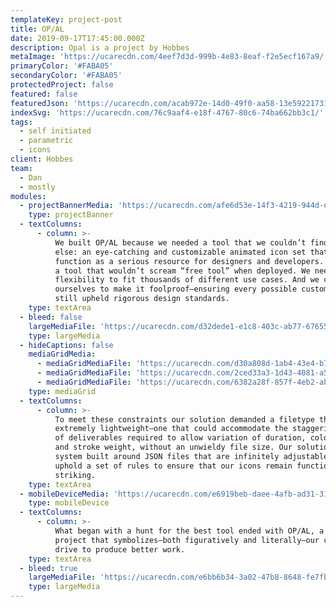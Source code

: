 ```yaml
---
templateKey: project-post
title: OP/AL
date: 2019-09-17T17:45:00.000Z
description: Opal is a project by Hobbes
metaImage: 'https://ucarecdn.com/4eef7d3d-999b-4e83-8eaf-f2e5ecf167a9/'
primaryColor: '#FABA05'
secondaryColor: '#FABA05'
protectedProject: false
featured: false
featuredJson: 'https://ucarecdn.com/acab972e-14d0-49f0-aa58-13e59221731b/'
indexSvg: 'https://ucarecdn.com/76c9aaf4-e18f-4767-80c6-74ba662bb3c1/'
tags:
  - self initiated
  - parametric
  - icons
client: Hobbes
team:
  - Dan
  - mostly
modules:
  - projectBannerMedia: 'https://ucarecdn.com/afe6d53e-14f3-4219-944d-d84898dd0702/'
    type: projectBanner
  - textColumns:
      - column: >-
          We built OP/AL because we needed a tool that we couldn’t find anywhere
          else: an eye-catching and customizable animated icon set that could
          function as a serious resource for designers and developers. We wanted
          a tool that wouldn’t scream “free tool” when deployed. We needed the
          flexibility to fit thousands of different use cases. And we challenged
          ourselves to make it foolproof—ensuring every possible customization
          still upheld rigorous design standards.
    type: textArea
  - bleed: false
    largeMediaFile: 'https://ucarecdn.com/d32dede1-e1c8-403c-ab77-6765564a92be/'
    type: largeMedia
  - hideCaptions: false
    mediaGridMedia:
      - mediaGridMediaFile: 'https://ucarecdn.com/d30a808d-1ab4-43e4-b772-34b01734689a/'
      - mediaGridMediaFile: 'https://ucarecdn.com/2ced33a3-1d43-4081-a5a5-4f610ed58442/'
      - mediaGridMediaFile: 'https://ucarecdn.com/6382a28f-857f-4eb2-abd4-b4c9cfe302b9/'
    type: mediaGrid
  - textColumns:
      - column: >-
          To meet these constraints our solution demanded a filetype that was
          extremely lightweight—one that could accommodate the staggering number
          of deliverables required to allow variation of duration, color, scale,
          and stroke weight, without an unwieldy file size. Our solution was a
          system built around JSON files that are infinitely adjustable yet also
          uphold a set of rules to ensure that our icons remain functional and
          striking.
    type: textArea
  - mobileDeviceMedia: 'https://ucarecdn.com/e6919beb-daee-4afb-ad31-315618fc9d05/'
    type: mobileDevice
  - textColumns:
      - column: >-
          What began with a hunt for the best tool ended with OP/AL, a passion
          project that symbolizes—both figuratively and literally—our constant
          drive to produce better work.
    type: textArea
  - bleed: true
    largeMediaFile: 'https://ucarecdn.com/e6bb6b34-3a02-47b8-8648-fe7fb570e8e0/'
    type: largeMedia
---
```


